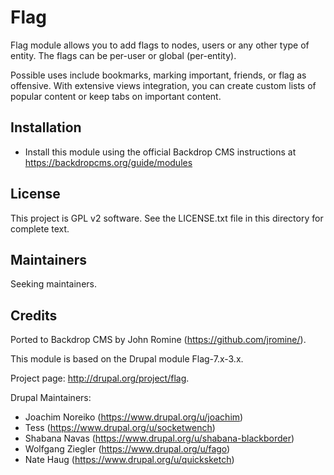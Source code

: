 Flag
====

Flag module allows you to add flags to nodes, users or any other type
of entity. The flags can be per-user or global (per-entity).

Possible uses include bookmarks, marking important, friends, or flag
as offensive. With extensive views integration, you can create custom
lists of popular content or keep tabs on important content.

Installation
------------

- Install this module using the official Backdrop CMS instructions at
  https://backdropcms.org/guide/modules

License
-------

This project is GPL v2 software. See the LICENSE.txt file in this directory for
complete text.

Maintainers
-----------

Seeking maintainers.

Credits
-------

Ported to Backdrop CMS by John Romine (https://github.com/jromine/).

This module is based on the Drupal module Flag-7.x-3.x.

Project page: http://drupal.org/project/flag.

Drupal Maintainers:
- Joachim Noreiko (https://www.drupal.org/u/joachim)
- Tess (https://www.drupal.org/u/socketwench)
- Shabana Navas (https://www.drupal.org/u/shabana-blackborder)
- Wolfgang Ziegler (https://www.drupal.org/u/fago)
- Nate Haug (https://www.drupal.org/u/quicksketch)
